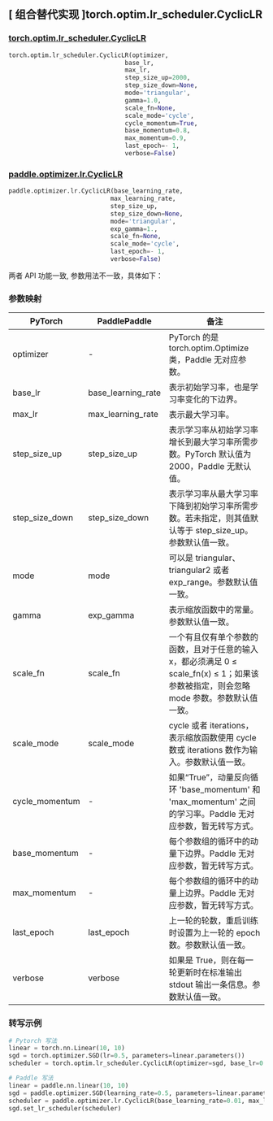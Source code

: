 ## [ 组合替代实现 ]torch.optim.lr_scheduler.CyclicLR

### [torch.optim.lr_scheduler.CyclicLR](https://pytorch.org/docs/stable/generated/torch.optim.lr_scheduler.CyclicLR.html)

```python
torch.optim.lr_scheduler.CyclicLR(optimizer,
                                base_lr,
                                max_lr,
                                step_size_up=2000,
                                step_size_down=None,
                                mode='triangular',
                                gamma=1.0,
                                scale_fn=None,
                                scale_mode='cycle',
                                cycle_momentum=True,
                                base_momentum=0.8,
                                max_momentum=0.9,
                                last_epoch=- 1,
                                verbose=False)
```

### [paddle.optimizer.lr.CyclicLR](https://www.paddlepaddle.org.cn/documentation/docs/zh/api/paddle/optimizer/lr/CyclicLR_cn.html)

```python
paddle.optimizer.lr.CyclicLR(base_learning_rate,
                            max_learning_rate,
                            step_size_up,
                            step_size_down=None,
                            mode='triangular',
                            exp_gamma=1.,
                            scale_fn=None,
                            scale_mode='cycle',
                            last_epoch=- 1,
                            verbose=False)
```

两者 API 功能一致, 参数用法不一致，具体如下：

### 参数映射

| PyTorch | PaddlePaddle | 备注                                                                                       |
| ------- | ------------ | ------------------------------------------------------------------------------------------ |
| optimizer     | -       | PyTorch 的是 torch.optim.Optimize 类，Paddle 无对应参数。 |
| base_lr     | base_learning_rate       | 表示初始学习率，也是学习率变化的下边界。           |
| max_lr     | max_learning_rate       | 表示最大学习率。           |
| step_size_up     | step_size_up       | 表示学习率从初始学习率增长到最大学习率所需步数。PyTorch 默认值为 2000，Paddle 无默认值。             |
| step_size_down     | step_size_down       | 表示学习率从最大学习率下降到初始学习率所需步数。若未指定，则其值默认等于 step_size_up。参数默认值一致。             |
| mode     | mode       |  可以是 triangular、triangular2 或者 exp_range。参数默认值一致。             |
| gamma     | exp_gamma       | 表示缩放函数中的常量。参数默认值一致。             |
| scale_fn     | scale_fn       | 一个有且仅有单个参数的函数，且对于任意的输入 x，都必须满足 0 ≤ scale_fn(x) ≤ 1；如果该参数被指定，则会忽略 mode 参数。参数默认值一致。             |
| scale_mode     | scale_mode       | cycle 或者 iterations，表示缩放函数使用 cycle 数或 iterations 数作为输入。参数默认值一致。             |
| cycle_momentum     | -       | 如果“True”，动量反向循环 'base_momentum' 和 'max_momentum' 之间的学习率。Paddle 无对应参数，暂无转写方式。             |
| base_momentum     | -       | 每个参数组的循环中的动量下边界。Paddle 无对应参数，暂无转写方式。             |
| max_momentum     | -       | 每个参数组的循环中的动量上边界。Paddle 无对应参数，暂无转写方式。             |
| last_epoch     | last_epoch       | 上一轮的轮数，重启训练时设置为上一轮的 epoch 数。参数默认值一致。       |
| verbose     | verbose       | 如果是 True，则在每一轮更新时在标准输出 stdout 输出一条信息。参数默认值一致。  |

### 转写示例
```python
# Pytorch 写法
linear = torch.nn.Linear(10, 10)
sgd = torch.optimizer.SGD(lr=0.5, parameters=linear.parameters())
scheduler = torch.optim.lr_scheduler.CyclicLR(optimizer=sgd, base_lr=0.01, max_lr=0.1)

# Paddle 写法
linear = paddle.nn.linear(10, 10)
sgd = paddle.optimizer.SGD(learning_rate=0.5, parameters=linear.parameters())
scheduler = paddle.optimizer.lr.CyclicLR(base_learning_rate=0.01, max_learning_rate=0.1, step_size_up=2000)
sgd.set_lr_scheduler(scheduler)
```
